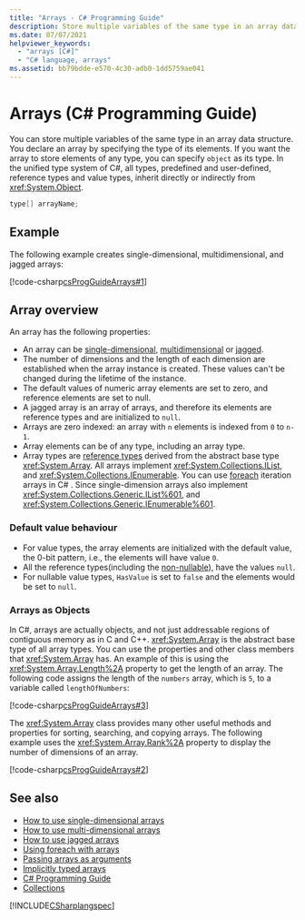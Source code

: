 ```yaml
---
title: "Arrays - C# Programming Guide"
description: Store multiple variables of the same type in an array data structure in C#. Declare an array by specifying a type or specify Object to store any type.
ms.date: 07/07/2021
helpviewer_keywords:
  - "arrays [C#]"
  - "C# language, arrays"
ms.assetid: bb79bdde-e570-4c30-adb0-1dd5759ae041
---
```

# Arrays (C# Programming Guide)

You can store multiple variables of the same type in an array data structure. You declare an array by specifying the type of its elements. If you want the array to store elements of any type, you can specify `object` as its type. In the unified type system of C#, all types, predefined and user-defined, reference types and value types, inherit directly or indirectly from <xref:System.Object>.

```csharp
type[] arrayName;
```

## Example

The following example creates single-dimensional, multidimensional, and jagged arrays:

[!code-csharp[csProgGuideArrays#1](~/samples/snippets/csharp/VS_Snippets_VBCSharp/csProgGuideArrays/CS/Arrays.cs#1)]

## Array overview

An array has the following properties:

- An array can be [single-dimensional](single-dimensional-arrays.md), [multidimensional](multidimensional-arrays.md) or [jagged](jagged-arrays.md).
- The number of dimensions and the length of each dimension are established when the array instance is created. These values can't be changed during the lifetime of the instance.
- The default values of numeric array elements are set to zero, and reference elements are set to null.
- A jagged array is an array of arrays, and therefore its elements are reference types and are initialized to `null`.
- Arrays are zero indexed: an array with `n` elements is indexed from `0` to `n-1`.
- Array elements can be of any type, including an array type.
- Array types are [reference types](../../language-reference/keywords/reference-types.md) derived from the abstract base type <xref:System.Array>. All arrays implement <xref:System.Collections.IList>, and <xref:System.Collections.IEnumerable>.  You can use [foreach](../../language-reference/statements/iteration-statements.md#the-foreach-statement) iteration arrays in C# .  Since single-dimension arrays also implement <xref:System.Collections.Generic.IList%601>,  and <xref:System.Collections.Generic.IEnumerable%601>.

### Default value behaviour

- For value types, the array elements are initialized with the default value, the 0-bit pattern, i.e., the elements will have value `0`.
- All the reference types(including the [non-nullable](../../nullable-references.md#known-pitfalls)), have the values `null`.
- For nullable value types, `HasValue` is set to `false` and the elements would be set to `null`.

### Arrays as Objects

In C#, arrays are actually objects, and not just addressable regions of contiguous memory as in C and C++. <xref:System.Array> is the abstract base type of all array types. You can use the properties and other class members that <xref:System.Array> has. An example of this is using the <xref:System.Array.Length%2A> property to get the length of an array. The following code assigns the length of the `numbers` array, which is `5`, to a variable called `lengthOfNumbers`:

[!code-csharp[csProgGuideArrays#3](~/samples/snippets/csharp/VS_Snippets_VBCSharp/csProgGuideArrays/CS/Arrays.cs#3)]

The <xref:System.Array> class provides many other useful methods and properties for sorting, searching, and copying arrays. The following example uses the <xref:System.Array.Rank%2A> property to display the number of dimensions of an array.

[!code-csharp[csProgGuideArrays#2](~/samples/snippets/csharp/VS_Snippets_VBCSharp/csProgGuideArrays/CS/Arrays.cs#2)]

## See also

- [How to use single-dimensional arrays](single-dimensional-arrays.md)
- [How to use multi-dimensional arrays](multidimensional-arrays.md)
- [How to use jagged arrays](jagged-arrays.md)
- [Using foreach with arrays](using-foreach-with-arrays.md)
- [Passing arrays as arguments](passing-arrays-as-arguments.md)
- [Implicitly typed arrays](implicitly-typed-arrays.md)
- [C# Programming Guide](../index.md)
- [Collections](../concepts/collections.md)

[!INCLUDE[CSharplangspec](~/includes/csharplangspec-md.md)]
